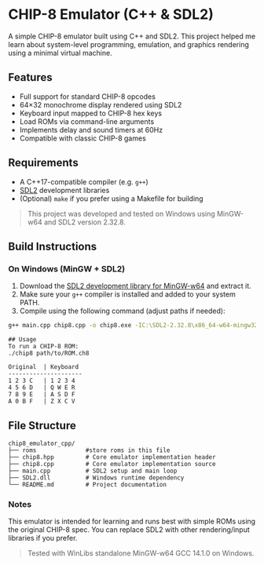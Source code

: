 # CHIP-8 Emulator (C++ & SDL2)

A simple CHIP-8 emulator built using C++ and SDL2. This project helped me learn about system-level programming, emulation, and graphics rendering using a minimal virtual machine.

## Features

- Full support for standard CHIP-8 opcodes
- 64×32 monochrome display rendered using SDL2
- Keyboard input mapped to CHIP-8 hex keys
- Load ROMs via command-line arguments
- Implements delay and sound timers at 60Hz
- Compatible with classic CHIP-8 games

## Requirements

- A C++17-compatible compiler (e.g. `g++`)
- [SDL2](https://github.com/libsdl-org/SDL/releases) development libraries
- (Optional) `make` if you prefer using a Makefile for building

> This project was developed and tested on Windows using MinGW-w64 and SDL2 version 2.32.8.

## Build Instructions

### On Windows (MinGW + SDL2)
1. Download the [SDL2 development library for MinGW-w64](https://github.com/libsdl-org/SDL/release) and extract it.
2. Make sure your `g++` compiler is installed and added to your system PATH.
3. Compile using the following command (adjust paths if needed):

```bash
g++ main.cpp chip8.cpp -o chip8.exe -IC:\SDL2-2.32.8\x86_64-w64-mingw32\include -LC:\SDL2-2.32.8\x86_64-w64-mingw32\lib -lmingw32 -lSDL2main -lSDL2
```
```
## Usage
To run a CHIP-8 ROM:
./chip8 path/to/ROM.ch8
```
```
Original  | Keyboard
---------------------
1 2 3 C   | 1 2 3 4
4 5 6 D   | Q W E R
7 8 9 E   | A S D F
A 0 B F   | Z X C V
```

## File Structure

    chip8_emulator_cpp/
    ├── roms              #store roms in this file
    ├── chip8.hpp         # Core emulator implementation header
    ├── chip8.cpp         # Core emulator implementation source
    ├── main.cpp          # SDL2 setup and main loop
    ├── SDL2.dll          # Windows runtime dependency
    └── README.md         # Project documentation


### Notes
This emulator is intended for learning and runs best with simple ROMs using the original CHIP-8 spec.
You can replace SDL2 with other rendering/input libraries if you prefer.
> Tested with WinLibs standalone MinGW-w64 GCC 14.1.0 on Windows.

